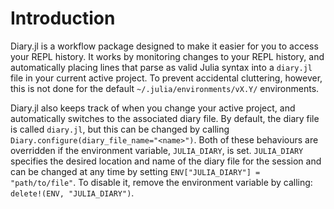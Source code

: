 # Introduction

Diary.jl is a workflow package designed to make it easier for you to access your REPL history.  It works by monitoring changes to your REPL history, and automatically placing lines that parse as valid Julia syntax into a `diary.jl` file in your current active project.  To prevent accidental cluttering, however, this is not done for the default `~/.julia/environments/vX.Y/` environments.

Diary.jl also keeps track of when you change your active project, and automatically switches to the associated diary file.  By default, the diary file is called `diary.jl`, but this can be changed by calling `Diary.configure(diary_file_name="<name>")`.  Both of these behaviours are overridden if the environment variable, `JULIA_DIARY`, is set.  `JULIA_DIARY` specifies the desired location and name of the diary file for the session and can be changed at any time by setting `ENV["JULIA_DIARY"] = "path/to/file"`.  To disable it, remove the environment variable by calling: `delete!(ENV, "JULIA_DIARY")`.
